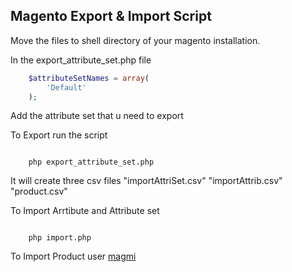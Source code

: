 ## Magento Export & Import Script

Move the files to shell directory of your magento installation.

In the export_attribute_set.php file

```php
	$attributeSetNames = array(
		'Default'
	);
```

Add the attribute set that u need to export

To Export run the script 

```shell
	
	php export_attribute_set.php

```

It will create three csv files "importAttriSet.csv" "importAttrib.csv" "product.csv" 


To Import Arrtibute and Attribute set 


```shell
	
	php import.php

```

To Import Product user [magmi](http://wiki.magmi.org/)


